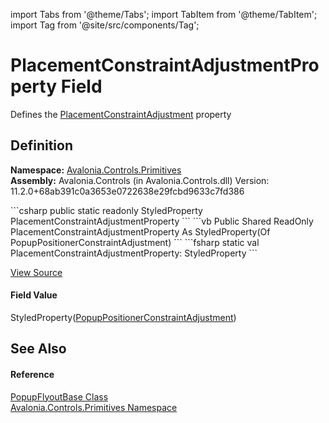 import Tabs from '@theme/Tabs'; 
import TabItem from '@theme/TabItem'; 
import Tag from '@site/src/components/Tag'; 

# PlacementConstraintAdjustmentProperty Field


Defines the <a href="P_Avalonia_Controls_Primitives_PopupFlyoutBase_PlacementConstraintAdjustment">PlacementConstraintAdjustment</a> property



## Definition
**Namespace:** <a href="N_Avalonia_Controls_Primitives">Avalonia.Controls.Primitives</a>  
**Assembly:** Avalonia.Controls (in Avalonia.Controls.dll) Version: 11.2.0+68ab391c0a3653e0722638e29fcbd9633c7fd386

<Tabs groupId="api-code-preview">
<TabItem value="csharp" label="C#">
```csharp
public static readonly StyledProperty<PopupPositionerConstraintAdjustment> PlacementConstraintAdjustmentProperty
```
</TabItem>
<TabItem value="vb" label="VB">
```vb
Public Shared ReadOnly PlacementConstraintAdjustmentProperty As StyledProperty(Of PopupPositionerConstraintAdjustment)
```
</TabItem>
<TabItem value="fsharp" label="F#">
```fsharp
static val PlacementConstraintAdjustmentProperty: StyledProperty<PopupPositionerConstraintAdjustment>
```
</TabItem>
</Tabs>



<a href="https://github.com/AvaloniaUI/Avalonia/tree/master/srcAvalonia.Controls/Flyouts/PopupFlyoutBase.cs" title="View the source code">View Source</a>



#### Field Value
StyledProperty(<a href="T_Avalonia_Controls_Primitives_PopupPositioning_PopupPositionerConstraintAdjustment">PopupPositionerConstraintAdjustment</a>)

## See Also


#### Reference
<a href="T_Avalonia_Controls_Primitives_PopupFlyoutBase">PopupFlyoutBase Class</a>  
<a href="N_Avalonia_Controls_Primitives">Avalonia.Controls.Primitives Namespace</a>  
